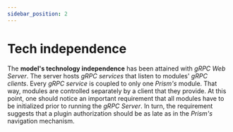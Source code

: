 ```yaml
---
sidebar_position: 2
---
```


# Tech independence

The **model's technology independence** has been attained with *gRPC Web Server*. The server hosts *gRPC services* that listen to modules' *gRPC clients*. Every *gRPC service* is coupled to only one *Prism's* module. That way, modules are controlled separately by a client that they provide. At this point, one should notice an important requirement that all modules have to be initialized prior to running the *gRPC Server*. In turn, the requirement suggests that a plugin authorization should be as late as in the *Prism's* navigation mechanism.
